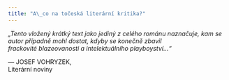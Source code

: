 ```yaml
---
title: "A\_co na točeská literární kritika?"
---
```


_„Tento vložený krátký text jako jediný z celého románu naznačuje, kam se autor případně mohl dostat, kdyby se konečně zbavil  
frackovité blazeovanosti a intelektuálního playboyství…“_

— JOSEF VOHRYZEK,  
Literární noviny
